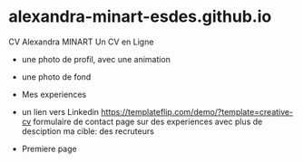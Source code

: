 # alexandra-minart-esdes.github.io
CV Alexandra MINART
Un CV en Ligne 
- une photo de profil, avec une animation 
- une photo de fond 
- Mes experiences
- un lien vers Linkedin
https://templateflip.com/demo/?template=creative-cv
formulaire de contact 
page sur des experiences avec plus de desciption
ma cible: des recruteurs 

- Premiere page



